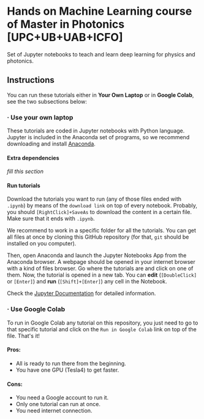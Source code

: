 # Hands on Machine Learning course of Master in Photonics [UPC+UB+UAB+ICFO]

Set of Jupyter notebooks to teach and learn deep learning for physics and photonics.

## Instructions

You can run these tutorials either in **Your Own Laptop** or in **Google Colab**, see the two subsections below:

### · Use your own laptop

These tutorials are coded in Jupyter notebooks with Python language. 
Jupyter is included in the Anaconda set of programs, so we recommend downloading 
and install [Anaconda](https://www.anaconda.com/products/individual).

#### Extra dependencies

*fill this section*


#### Run tutorials

Download the tutorials you want to run (any of those files ended with `.ipynb`)
by means of the `download link` on top of every notebook.
Probably, you should `[RightClick]+SaveAs` to download the content in a 
certain file. Make sure that it ends with `.ipynb`.

We recommend to work in a specific folder for all the tutorials.
You can get all files at once by cloning this GitHub repository
(for that, `git` should be installed on you computer).

Then, open Anaconda and launch the Jupyter Notebooks App from the Anaconda browser.
A webpage should be opened in your internet browser with a kind of files browser.
Go where the tutorials are and click on one of them. Now, the tutorial is opened 
in a new tab. You can **edit** (`[DoubleClick]` or `[Enter]`) and  **run** (`[Shift]+[Enter]`) 
any cell in the Notebook.

Check the 
[Jupyter Documentation](https://jupyter-notebook.readthedocs.io/en/stable/notebook.html#notebook-user-interface)
for detailed information.


### · Use Google Colab

To run in Google Colab any tutorial on this repository, 
you just need to go to that specific tutorial and 
click on the `Run in Google Colab` link on top of the file.
That's it!

#### Pros:
- All is ready to run there from the beginning.
- You have one GPU (Tesla4) to get faster.

#### Cons: 
- You need a Google account to run it.
- Only one tutorial can run at once.
- You need internet connection.

